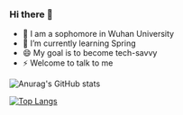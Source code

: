 ### Hi there 👋

- 🔭 I am a sophomore in Wuhan University
- 🌱 I’m currently learning Spring
- 😄 My goal is to become tech-savvy
- ⚡ Welcome to talk to me
<!-- - 👯 I’m looking to collaborate on ...
- 🤔 I’m looking for help with ...
- 💬 Ask me about ...
- 📫 How to reach me: ...-->

![Anurag's GitHub stats](https://github-readme-stats.vercel.app/api?username=adobe131max&show_icons=true&theme=radical)

[![Top Langs](https://github-readme-stats.vercel.app/api/top-langs/?username=adobe131max&layout=compact)](https://github.com/anuraghazra/github-readme-stats)
